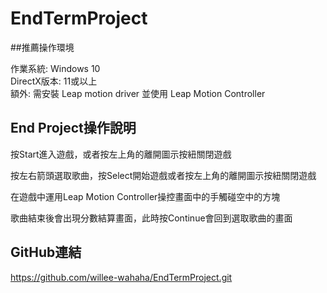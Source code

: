 # EndTermProject

##推薦操作環境

作業系統: Windows 10<br>
DirectX版本: 11或以上<br>
額外: 需安裝 Leap motion driver 並使用 Leap Motion Controller<br>

## End Project操作說明

按Start進入遊戲，或者按左上角的離開圖示按紐關閉遊戲<br>

按左右箭頭選取歌曲，按Select開始遊戲或者按左上角的離開圖示按紐關閉遊戲<br>

在遊戲中運用Leap Motion Controller操控畫面中的手觸碰空中的方塊<br>

歌曲結束後會出現分數結算畫面，此時按Continue會回到選取歌曲的畫面<br>

## GitHub連結

https://github.com/willee-wahaha/EndTermProject.git<br>
